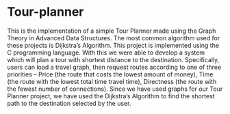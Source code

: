 # Tour-planner
This is the implementation of a simple Tour Planner made using the Graph Theory in Advanced Data Structures. The most common algorithm used for these projects is Dijkstra’s Algorithm. This project is implemented using the C programming language. With this we were able to develop a system which will plan a tour with shortest distance to the destination. Specifically, users can load a travel graph, then request routes according to one of three priorities – Price (the route that costs the lowest amount of money), Time (the route with the lowest total time travel time), Directness (the route with the fewest number of connections). Since we have used graphs for our Tour Planner project, we have used the Dijkstra’s Algorithm to find the shortest path to the destination selected by the user.
